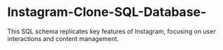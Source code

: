 # Instagram-Clone-SQL-Database-
This SQL schema replicates key features of Instagram, focusing on user interactions and content management. 

